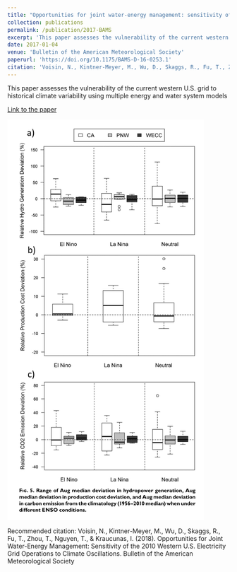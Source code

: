 ```yaml
---
title: "Opportunities for joint water-energy management: sensitivity of the 2010 Western U.S. electricity grid operations to climate oscillations"
collection: publications
permalink: /publication/2017-BAMS
excerpt: 'This paper assesses the vulnerability of the current western U.S. grid to historical climate variability using multiple energy and water system models'
date: 2017-01-04
venue: 'Bulletin of the American Meteorological Society'
paperurl: 'https://doi.org/10.1175/BAMS-D-16-0253.1'
citation: 'Voisin, N., Kintner-Meyer, M., Wu, D., Skaggs, R., Fu, T., Zhou, T., Nguyen, T., &amp; Kraucunas, I. (2018). Opportunities for Joint Water-Energy Management: Sensitivity of the 2010 Western U.S. Electricity Grid Operations to Climate Oscillations. Bulletin of the American Meteorological Society'
---
```

This paper assesses the vulnerability of the current western U.S. grid to historical climate variability using multiple energy and water system models

[Link to the paper](https://doi.org/10.1175/BAMS-D-16-0253.1)

![image](../images/papers/2017-BAMS.png)

Recommended citation: Voisin, N., Kintner-Meyer, M., Wu, D., Skaggs, R., Fu, T., Zhou, T., Nguyen, T., & Kraucunas, I. (2018). Opportunities for Joint Water-Energy Management: Sensitivity of the 2010 Western U.S. Electricity Grid Operations to Climate Oscillations. Bulletin of the American Meteorological Society